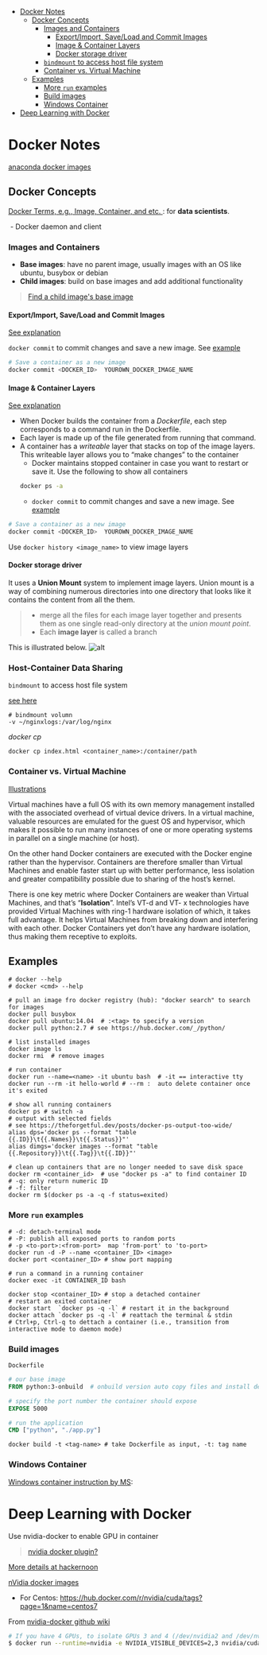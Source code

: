 <!-- TOC -->

- [Docker Notes](#docker-notes)
    - [Docker Concepts](#docker-concepts)
        - [Images and Containers](#images-and-containers)
            - [Export/Import, Save/Load and Commit Images](#exportimport-saveload-and-commit-images)
            - [Image & Container Layers](#image--container-layers)
            - [Docker storage driver](#docker-storage-driver)
        - [`bindmount` to access host file system](#bindmount-to-access-host-file-system)
        - [Container vs. Virtual Machine](#container-vs-virtual-machine)
    - [Examples](#examples)
        - [More `run` examples](#more-run-examples)
        - [Build images](#build-images)
        - [Windows Container](#windows-container)
- [Deep Learning with Docker](#deep-learning-with-docker)

<!-- /TOC -->

# Docker Notes

[anaconda docker images](https://medium.com/@patrickmichelberger/getting-started-with-anaconda-docker-b50a2c482139)

## Docker Concepts

[Docker Terms, e.g., Image, Container, and etc. ](https://towardsdatascience.com/how-docker-can-help-you-become-a-more-effective-data-scientist-7fc048ef91d5): for **data scientists**.

​	- Docker daemon and client

### Images and Containers

- **Base images**: have no parent image, usually images with an OS like ubuntu, busybox or debian 
- **Child images**: build on base images and add additional functionality 
> [Find a child image's base image](https://stackoverflow.com/questions/58018422/how-to-find-out-the-base-image-for-a-docker-image)


#### Export/Import, Save/Load and Commit Images
[See explanation](https://sysadminnightmare.org/docker-save-load-import-export-commit/)

`docker commit` to commit changes and save a new image. See [example](https://blog.codeship.com/using-docker-commit-to-create-and-change-an-image/)
```sh
# Save a container as a new image
docker commit <DOCKER_ID>  YOUROWN_DOCKER_IMAGE_NAME
```

#### Image & Container Layers
[See explanation](https://medium.com/@jessgreb01/digging-into-docker-layers-c22f948ed612)
- When Docker builds the container from a *Dockerfile*, each step corresponds to a command run in the Dockerfile. 
- Each layer is made up of the file generated from running that command. 
- A container has a *writeable* layer that stacks on top of the image layers. This writeable layer allows you to “make changes” to the container 
  - Docker maintains stopped container in case you want to restart or save it. Use the following to show all containers
  ```sh
  docker ps -a
  ```
  - `docker commit` to commit changes and save a new image. See [example](https://blog.codeship.com/using-docker-commit-to-create-and-change-an-image/)
```sh
# Save a container as a new image
docker commit <DOCKER_ID>  YOUROWN_DOCKER_IMAGE_NAME
```

Use `docker history <image_name>` to view image layers

#### Docker storage driver

It uses a **Union Mount** system to implement image layers. Union mount is a way of combining numerous directories into one directory that looks like it contains the content from all the them.
>- merge all the files for each image layer together and presents them as one single read-only directory at the _union mount point_.
>- Each **image layer** is called a branch

This is illustrated below.
![alt](https://docs.docker.com/storage/storagedriver/images/aufs_layers.jpg) 

### Host-Container Data Sharing 
`bindmount` to access host file system

[see here](https://www.digitalocean.com/community/tutorials/how-to-share-data-between-the-docker-container-and-the-host)

```shell
# bindmount volumn
-v ~/nginxlogs:/var/log/nginx
```

*docker cp*
```shell
docker cp index.html <container_name>:/container/path
```

### Container vs. Virtual Machine
[Illustrations](https://nickjanetakis.com/blog/comparing-virtual-machines-vs-docker-containers)

Virtual machines have a full OS with its own memory management installed with the associated overhead of virtual device drivers. In a virtual machine, valuable resources are emulated for the guest OS and hypervisor, which makes it possible to run many instances of one or more operating systems in parallel on a single machine (or host). 

On the other hand Docker containers are executed with the Docker engine rather than the hypervisor. Containers are therefore smaller than Virtual Machines and enable faster start up with better performance, less isolation and greater compatibility possible due to sharing of the host’s kernel.

There is one key metric where Docker Containers are weaker than Virtual Machines, and that’s “**Isolation**”. Intel’s VT-d and VT- x technologies have provided Virtual Machines with ring-1 hardware isolation of which, it takes full advantage. It helps Virtual Machines from breaking down and interfering with each other. Docker Containers yet don’t have any hardware isolation, thus making them receptive to exploits.

## Examples

```shell
# docker --help
# docker <cmd> --help

# pull an image fro docker registry (hub): "docker search" to search for images
docker pull busybox
docker pull ubuntu:14.04  # :<tag> to specify a version
docker pull python:2.7 # see https://hub.docker.com/_/python/

# list installed images
docker image ls
docker rmi  # remove images

# run container
docker run --name=<name> -it ubuntu bash  # -it == interactive tty
docker run --rm -it hello-world # --rm :  auto delete container once it's exited

# show all running containers
docker ps # switch -a
# output with selected fields
# see https://theforgetful.dev/posts/docker-ps-output-too-wide/
alias dps='docker ps --format "table {{.ID}}\t{{.Names}}\t{{.Status}}"'
alias dimgs='docker images --format "table {{.Repository}}\t{{.Tag}}\t{{.ID}}"'

# clean up containers that are no longer needed to save disk space
docker rm <container_id>  # use "docker ps -a" to find container ID
# -q: only return numeric ID
# -f: filter
docker rm $(docker ps -a -q -f status=exited)  
```
### More `run` examples

```shell
# -d: detach-terminal mode
# -P: publish all exposed ports to random ports
# -p <to-port>:<from-port>  map 'from-port' to 'to-port>
docker run -d -P --name <container_ID> <image> 
docker port <container_ID> # show port mapping

# run a command in a running container
docker exec -it CONTAINER_ID bash

docker stop <container_ID> # stop a detached container
# restart an exited container
docker start  `docker ps -q -l` # restart it in the background
docker attach `docker ps -q -l` # reattach the terminal & stdin
# Ctrl+p, Ctrl-q to dettach a container (i.e., transition from interactive mode to daemon mode)
```

### Build images

`Dockerfile`

```dockerfile
# our base image
FROM python:3-onbuild  # onbuild version auto copy files and install dependencies

# specify the port number the container should expose
EXPOSE 5000

# run the application
CMD ["python", "./app.py"]
```

```shell
docker build -t <tag-name> # take Dockerfile as input, -t: tag name
```





### Windows Container

[Windows container instruction by MS](https://docs.microsoft.com/en-us/virtualization/windowscontainers/quick-start/quick-start-windows-10#3-install-base-container-images): 


# Deep Learning with Docker
Use nvidia-docker to enable GPU in container
> [nvidia docker plugin?](https://github.com/NVIDIA/nvidia-docker/wiki/nvidia-docker-plugin)

[More details at hackernoon](https://hackernoon.com/docker-compose-gpu-tensorflow-%EF%B8%8F-a0e2011d36)

[nVidia docker images](https://hub.docker.com/r/nvidia/cuda/)
- For Centos: https://hub.docker.com/r/nvidia/cuda/tags?page=1&name=centos7

From [nvidia-docker github wiki](https://github.com/NVIDIA/nvidia-docker/wiki/Frequently-Asked-Questions#i-have-multiple-gpu-devices-how-can-i-isolate-them-between-my-containers)
```sh
# If you have 4 GPUs, to isolate GPUs 3 and 4 (/dev/nvidia2 and /dev/nvidia3)
$ docker run --runtime=nvidia -e NVIDIA_VISIBLE_DEVICES=2,3 nvidia/cuda:10.0-base nvidia-smi
```
